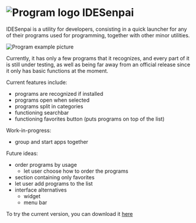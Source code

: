  ![Program logo](https://i.imgur.com/Fwg2Ubu.png)  IDESenpai
================
IDESenpai is a utility for developers, consisting in a quick launcher for any of their programs used for programming, together with other minor utilities.

![Program example picture](https://i.imgur.com/FO8Ilbd.pngg)

Currently, it has only a few programs that it recognizes, and every part of it is still under testing, as well as being far away from an official release since it only has basic functions at the moment. 

Current features include:
- programs are recognized if installed
- programs open when selected
- programs split in categories
- functioning searchbar
- functioning favorites button (puts programs on top of the list)

Work-in-progress:
- group and start apps together

Future ideas:
- order programs by usage
  - let user choose how to order the programs
- section containing only favorites
- let user add programs to the list
- interface alternatives
  - widget
  - menu bar

To try the current version, you can download it [here](https://github.com/BadNarrators/IDESenpai/releases/tag/Alpha)
